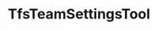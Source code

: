 ---
optionsClassName: TfsTeamSettingsToolOptions
optionsClassFullName: MigrationTools.Tools.TfsTeamSettingsToolOptions
configurationSamples:
- name: defaults
  order: 2
  description: 
  code: >-
    {
      "MigrationTools": {
        "Version": "16.0",
        "CommonTools": {
          "TfsTeamSettingsTool": {
            "Enabled": "True",
            "MigrateTeamCapacities": "True",
            "MigrateTeamSettings": "True",
            "Teams": null,
            "UpdateTeamSettings": "True"
          }
        }
      }
    }
  sampleFor: MigrationTools.Tools.TfsTeamSettingsToolOptions
- name: sample
  order: 1
  description: 
  code: >-
    {
      "MigrationTools": {
        "Version": "16.0",
        "CommonTools": {
          "TfsTeamSettingsTool": {
            "Enabled": "True",
            "MigrateTeamCapacities": "True",
            "MigrateTeamSettings": "True",
            "Teams": [
              "Team 1",
              "Team 2"
            ],
            "UpdateTeamSettings": "True"
          }
        }
      }
    }
  sampleFor: MigrationTools.Tools.TfsTeamSettingsToolOptions
- name: classic
  order: 3
  description: 
  code: >-
    {
      "$type": "TfsTeamSettingsToolOptions",
      "Enabled": true,
      "MigrateTeamSettings": true,
      "UpdateTeamSettings": true,
      "MigrateTeamCapacities": true,
      "UseUserMapping": false,
      "Teams": [
        "Team 1",
        "Team 2"
      ]
    }
  sampleFor: MigrationTools.Tools.TfsTeamSettingsToolOptions
description: Tool for migrating team settings including team configurations, area paths, iterations, and team-specific settings from source to target Team Foundation Server or Azure DevOps.
className: TfsTeamSettingsTool
typeName: Tools
architecture: 
options:
- parameterName: Enabled
  type: Boolean
  description: If set to `true` then the tool will run. Set to `false` and the processor will not run.
  defaultValue: missing XML code comments
- parameterName: MigrateTeamCapacities
  type: Boolean
  description: 'Migrate original team member capacities after their creation on the target team project. Note: It will only migrate team member capacity if the team member with same display name exists on the target collection otherwise it will be ignored.'
  defaultValue: false
- parameterName: MigrateTeamSettings
  type: Boolean
  description: Migrate original team settings after their creation on target team project
  defaultValue: false
- parameterName: Teams
  type: List
  description: List of Teams to process. If this is `null` then all teams will be processed.
  defaultValue: missing XML code comments
- parameterName: UpdateTeamSettings
  type: Boolean
  description: Reset the target team settings to match the source if the team exists
  defaultValue: false
- parameterName: UseUserMapping
  type: Boolean
  description: Use user mapping file from TfsTeamSettingsTool when matching users when migrating capacities. By default, users in source are matched in target users by current display name. When this is set to `true`, users are matched also by mapped name from user mapping file.
  defaultValue: missing XML code comments
status: missing XML code comments
processingTarget: missing XML code comments
classFile: src/MigrationTools.Clients.TfsObjectModel/Tools/TfsTeamSettingsTool.cs
optionsClassFile: src/MigrationTools.Clients.TfsObjectModel/Tools/TfsTeamSettingsToolOptions.cs
notes:
  exists: false
  path: docs/Reference/Tools/TfsTeamSettingsTool-notes.md
  markdown: ''

redirectFrom:
- /Reference/Tools/TfsTeamSettingsToolOptions/
layout: reference
toc: true
permalink: /Reference/Tools/TfsTeamSettingsTool/
title: TfsTeamSettingsTool
categories:
- Tools
- 
topics:
- topic: notes
  path: docs/Reference/Tools/TfsTeamSettingsTool-notes.md
  exists: false
  markdown: ''
- topic: introduction
  path: docs/Reference/Tools/TfsTeamSettingsTool-introduction.md
  exists: false
  markdown: ''

---